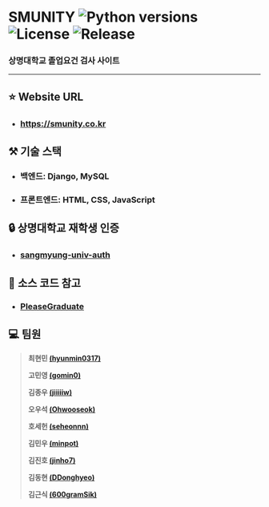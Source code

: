 # SMUNITY ![Python versions](https://img.shields.io/badge/Python-3.9-blue) ![License](https://img.shields.io/badge/license-MIT-green) ![Release](https://img.shields.io/badge/release-1.1.5-red)

### 상명대학교 졸업요건 검사 사이트

---

## ⭐ Website URL

* ### https://smunity.co.kr

## ⚒️ 기술 스택

* ### 백엔드: Django, MySQL
* ### 프론트엔드: HTML, CSS, JavaScript

## 🔒 상명대학교 재학생 인증

* ### [sangmyung-univ-auth](https://pypi.org/project/sangmyung-univ-auth/)

## 📘 소스 코드 참고

* ### [PleaseGraduate](https://github.com/hanjo8813/PleaseGraduate)

## 💻 팀원 

> **최현민 [(hyunmin0317)](https://github.com/hyunmin0317)**
>
> **고민영 [(gomin0)](https://github.com/gomin0)**
> 
> **김종우 [(jiiiiiw)](https://github.com/jiiiiiw)**
> 
> **오우석 [(Ohwooseok)](https://github.com/Ohwooseok)**
> 
> **호세헌 [(seheonnn)](https://github.com/seheonnn)**
> 
> **김민우 [(minpot)](https://github.com/minpot)**
> 
> **김진호 [(jinho7)](https://github.com/jinho7)**
> 
> **김동현 [(DDonghyeo)](https://github.com/DDonghyeo)**
> 
> **김근식 [(600gramSik)](https://github.com/600gramSik)**

